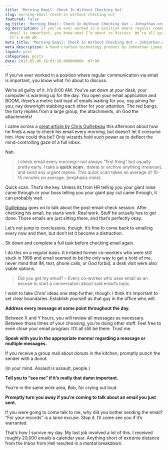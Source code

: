```yaml
---
title: 'Morning Email: Check In Without Checking Out'
slug: morning-email-check-in-without-checking-out
featured: false
og_title: 'Morning Email: Check In Without Checking Out – Johnathan.org'
og_description: If you’ve ever worked in a position where regular communication via
  email is important, you know what I’m about to discuss. We’re all guilty of it.
  It’s 8:00 AM
meta_title: 'Morning Email: Check In Without Checking Out – Johnathan.org'
meta_description: A hand-crafted technology product by Johnathan Lyman
layout: post
categories: posts
date: 2015-05-06 16:03:58.000000000 -07:00
---
```


If you’ve ever worked in a position where regular communication via email is important, you know what I’m about to discuss.

We’re all guilty of it. It’s 8:00 AM. You’ve sat down at your desk, your computer is warming up for the day. You open your email application and BOOM, there’s a metric butt load of emails waiting for you, nay pining for you, nay downright stabbing each other for your attention. The red bangs, the forty replies from a large group, the attachments, oh God the attachments!

I came across a [great article by Chris Guillebeau](http://chrisguillebeau.com/never-check-email-in-the-morning/) this afternoon about how he finds a way to check his email every morning, but doesn’t let it consume him. How could this be? Only wizards hold such power as to deflect the mind-controlling gaze of a full inbox.

Nah.

> I check email every morning—not always “first thing” but usually pretty early. I take a **quick scan** , delete or archive anything irrelevant, and send any urgent replies. This quick scan takes an average of 10-15 minutes on average. [emphasis mine]

Quick scan. That’s the key. Unless its from HR telling you your giant raise came through or your boss telling you your giant pay cut came through, it can probably wait.

[Guillebeau](http://chrisguillebeau.com/never-check-email-in-the-morning/) goes on to talk about the post-email-check session. After checking his email, he starts work. Real work. Stuff he actually has to get done. Those emails are just sitting there, and that’s perfectly okay.

Let’s not jump to conclusions, though. It’s fine to come back to emailing every now and then, but don’t let it become a distraction.

Sit down and complete a full task before checking email again.

I do this on a regular basis. It irritated former co-workers who were still stuck in 1999 and email seemed to be the only way to get a hold of me, never mind that IM, text, phone calls, or God forbid, a desk visit were also viable options.

> Did you get my email? – Every co-worker who uses email as an excuse to start a conversation about said email’s topic.

I want to take Chris’ ideas one step further, though. I think it’s important to set clear boundaries. Establish yourself as that guy in the office who will:

**Address every message at some point throughout the day.**

Between X and Y hours, you will review all messages as necessary. Between those times of your choosing, you’re doing other stuff. Feel free to even close your email program. It’ll all still be there. Trust me.

**Speak with you in the appropriate manner regarding a message or multiple messages.**

If you receive a group mail about donuts in the kitchen, promptly punch the sender with a donut.

(in your mind. Assault is assault, people.)

**Tell you to “see me” if it’s really that damn important.**

You’re in the same work area, Bob, for crying out loud.

**Promptly turn you away if you’re coming to talk about an email you just sent.**

If you were going to come talk to me, why did you bother sending the email? “For your records” is a lame excuse. Stop it. I’ll come see you if it’s warranted.

That’s how I survive my day. My last job involved a lot of this. I received roughly 20,000 emails a calendar year. Anything short of extreme distance from the Inbox from Hell resulted in a mental breakdown.

